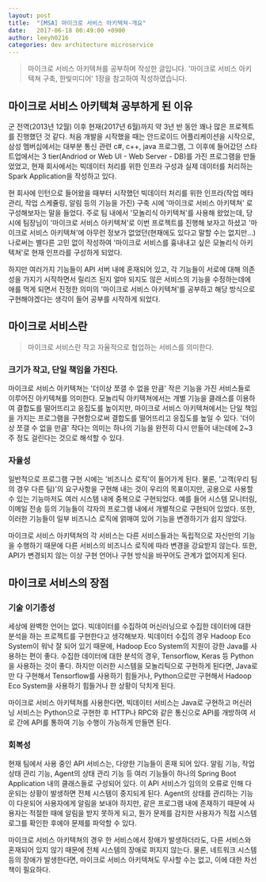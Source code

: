 ```yaml
---
layout: post
title:  "[MSA] 마이크로 서비스 아키텍쳐-개요"
date:   2017-06-18 00:49:00 +0900
author: leeyh0216
categories: dev architecture microservice
---
```


> 마이크로 서비스 아키텍쳐를 공부하며 작성한 글입니다.
'마이크로 서비스 아키텍쳐 구축, 한빛미디어' 1장을 참고하여 작성하였습니다.

## 마이크로 서비스 아키텍쳐 공부하게 된 이유

군 전역(2013년 12월) 이후 현재(2017년 6월)까지 약 3년 반 동안 꽤나 많은 프로젝트를 진행했던 것 같다.
처음 개발을 시작했을 때는 안드로이드 어플리케이션을 시작으로, 삼성 멤버십에서는 대부분 통신 관련 c#, c++, java 프로그램, 그 이후에 들어갔던 스타트업에서는 3 tier(Andriod or Web UI - Web Server - DB)를 가진 프로그램을 만들었었고, 현재 회사에서는 빅데이터 처리를 위한 인프라 구성과 실제 데이터를 처리하는 Spark Application을 작성하고 있다.

현 회사에 인턴으로 들어왔을 때부터 시작했던 빅데이터 처리를 위한 인프라(작업 메타 관리, 작업 스케쥴링, 알림 등의 기능을 가진) 구축 시에 '마이크로 서비스 아키텍쳐' 로 구성해보자는 말을 들었다.
주로 팀 내에서 '모놀리식 아키텍쳐'를 사용해 왔었는데, 당시에 팀장님이 '마이크로 서비스 아키텍쳐'로 이번 프로젝트를 진행해 보자고 하셨고 '마이크로 서비스 아키텍쳐'에 아무런 정보가 없었던(현재에도 있다고 말할 수는 없지만...) 나로써는 별다른 고민 없이 작성하여 '마이크로 서비스를 흉내내고 싶은 모놀리식 아키텍쳐'로 현재 인프라를 구성하게 되었다.

하지만 여러가지 기능들이 API 서버 내에 혼재되어 있고, 각 기능들이 서로에 대해 의존성을 가지기 시작하면서 릴리즈 된지 얼마 되지도 않은 서비스의 기능을 수정하는데에 애를 먹게 되면서 진정한 의미의 '마이크로 서비스 아키텍쳐'를 공부하고 해당 방식으로 구현해야겠다는 생각이 들어 공부를 시작하게 되었다.

## 마이크로 서비스란
> 마이크로 서비스란 작고 자율적으로 협업하는 서비스를 의미한다.

### 크기가 작고, 단일 책임을 가진다.

마이크로 서비스 아키텍쳐는 '더이상 쪼갤 수 없을 만큼' 작은 기능을 가진 서비스들로 이루어진 아키텍쳐를 의미한다. 
모놀리틱 아키텍쳐에서는 개별 기능을 클래스를 이용하여 결합도를 떨어뜨리고 응집도를 높이지만, 마이크로 서비스 아키텍쳐에서는 단일 책임을 가지는 프로그램을 구현함으로써 결합도를 떨어뜨리고 응집도를 높일 수 있다. '더이상 쪼갤 수 없을 만큼' 작다는 의미는 하나의 기능을 완전히 다시 만들어 내는데에 2~3주 정도 걸린다는 것으로 해석할 수 있다.

### 자율성

일반적으로 프로그램 구현 시에는 '비즈니스 로직'이 들어가게 된다. 물론, '고객(우리 팀의 경우 다른 팀)'의 요구사항을 구현해 내는 것이 우리의 목표이지만, 공용으로 사용할 수 있는 기능마저도 여러 시스템 내에 중복으로 구현되었다.
예를 들어 시스템 모니터링, 이메일 전송 등의 기능들이 각자의 프로그램 내에서 개별적으로 구현되어 있었다.
또한, 이러한 기능들이 일부 비즈니스 로직에 얽매여 있어 기능을 변경하기가 쉽지 않았다.

마이크로 서비스 아키텍쳐의 각 서비스는 다른 서비스들과는 독립적으로 자신만의 기능을 수행하기 때문에 다른 서비스의 비즈니스 로직에 따라 변경을 강요받지 않는다.
또한, API가 변경되지 않는 이상 구현 언어나 구현 방식을 바꾸어도 관계가 없어지게 된다.

## 마이크로 서비스의 장점

### 기술 이기종성

세상에 완벽한 언어는 없다. 빅데이터를 수집하여 머신러닝으로 수집한 데이터에 대한 분석을 하는 프로젝트를 구현한다고 생각해보자.
빅데이터 수집의 경우 Hadoop Eco System이 워낙 잘 되어 있기 때문에, Hadoop Eco System의 지원이 강한 Java를 사용하는 편이 좋다. 수집한 데이터에 대한 분석의 경우, Tensorflow, Keras 등 Python을 사용하는 것이 좋다.
하지만 이러한 시스템을 모놀리틱으로 구현하게 된다면, Java로만 다 구현해서 Tensorflow를 사용하기 힘들거나, Python으로만 구현해서 Hadoop Eco System을 사용하기 힘들거나 한 상황이 닥치게 된다.

마이크로 서비스 아키텍쳐를 사용한다면, 빅데이터 서비스는 Java로 구현하고 머신러닝 서비스는 Python으로 구현한 후 HTTP나 RPC와 같은 통신으로 API를 개방하여 서로 간에 API를 통하여 기능 수행이 가능하게 만들면 된다.

### 회복성

현재 팀에서 사용 중인 API 서비스는, 다양한 기능들이 혼재 되어 있다.
알림 기능, 작업 상태 관리 기능, Agent의 상태 관리 기능 등 여러 기능들이 하나의 Spring Boot Application 내의 클래스들로 구성되어 있다.
이 API 서비스가 임의의 오류로 인해 다운되는 상황이 발생하면 전체 시스템이 중지되게 된다. Agent의 상태를 관리하는 기능이 다운되어 사용자에게 알림을 보내야 하지만, 같은 프로그램 내에 존재하기 때문에 사용자는 적절한 때에 알림을 받지 못하게 되고, 뭔가 문제를 감지한 사용자가 직접 시스템 로그를 확인한 후에야 문제를 파악할 수 있다.

마이크로 서비스 아키텍쳐의 경우 한 서비스에서 장애가 발생하더라도, 다른 서비스와 혼재되어 있지 않기 때문에 전체 시스템의 장애로 퍼지지 않는다.
물론, 네트워크 시스템 등의 장애가 발생한다면, 마이크로 서비스 아키텍쳐도 무사할 수는 없고, 이에 대한 차선책이 필요하다.

